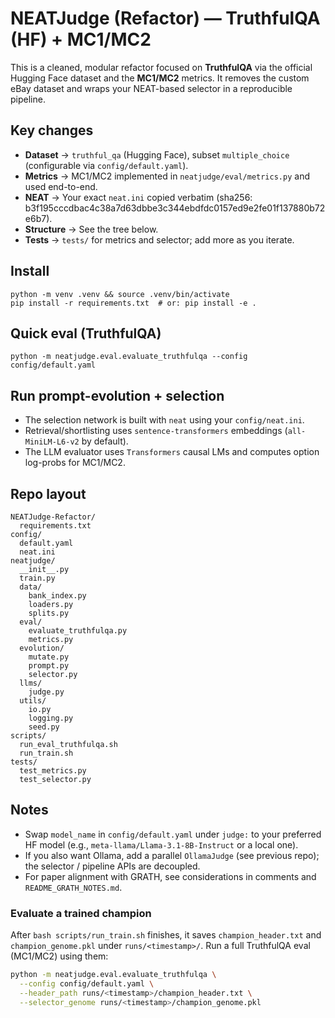 # NEATJudge (Refactor) — TruthfulQA (HF) + MC1/MC2

This is a cleaned, modular refactor focused on **TruthfulQA** via the official Hugging Face dataset and the **MC1/MC2** metrics. 
It removes the custom eBay dataset and wraps your NEAT-based selector in a reproducible pipeline.

## Key changes
- **Dataset** → `truthful_qa` (Hugging Face), subset `multiple_choice` (configurable via `config/default.yaml`).
- **Metrics** → MC1/MC2 implemented in `neatjudge/eval/metrics.py` and used end-to-end.
- **NEAT** → Your exact `neat.ini` copied verbatim (sha256: b3f195cccdbac4c38a7d63dbbe3c344ebdfdc0157ed9e2fe01f137880b72e6b7).
- **Structure** → See the tree below.
- **Tests** → `tests/` for metrics and selector; add more as you iterate.

## Install
```
python -m venv .venv && source .venv/bin/activate
pip install -r requirements.txt  # or: pip install -e .
```

## Quick eval (TruthfulQA)
```
python -m neatjudge.eval.evaluate_truthfulqa --config config/default.yaml
```

## Run prompt-evolution + selection
- The selection network is built with `neat` using your `config/neat.ini`.
- Retrieval/shortlisting uses `sentence-transformers` embeddings (`all-MiniLM-L6-v2` by default).
- The LLM evaluator uses `Transformers` causal LMs and computes option log-probs for MC1/MC2.

## Repo layout
```
NEATJudge-Refactor/
  requirements.txt
config/
  default.yaml
  neat.ini
neatjudge/
  __init__.py
  train.py
  data/
    bank_index.py
    loaders.py
    splits.py
  eval/
    evaluate_truthfulqa.py
    metrics.py
  evolution/
    mutate.py
    prompt.py
    selector.py
  llms/
    judge.py
  utils/
    io.py
    logging.py
    seed.py
scripts/
  run_eval_truthfulqa.sh
  run_train.sh
tests/
  test_metrics.py
  test_selector.py
```

## Notes
- Swap `model_name` in `config/default.yaml` under `judge:` to your preferred HF model (e.g., `meta-llama/Llama-3.1-8B-Instruct` or a local one).
- If you also want Ollama, add a parallel `OllamaJudge` (see previous repo); the selector / pipeline APIs are decoupled.
- For paper alignment with GRATH, see considerations in comments and `README_GRATH_NOTES.md`.


### Evaluate a trained champion
After `bash scripts/run_train.sh` finishes, it saves `champion_header.txt` and `champion_genome.pkl` under `runs/<timestamp>/`.
Run a full TruthfulQA eval (MC1/MC2) using them:

```bash
python -m neatjudge.eval.evaluate_truthfulqa \
  --config config/default.yaml \
  --header_path runs/<timestamp>/champion_header.txt \
  --selector_genome runs/<timestamp>/champion_genome.pkl
```
